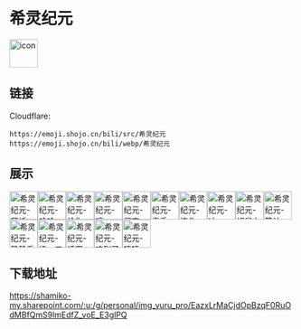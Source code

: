# 希灵纪元
<img src="https://emoji.shojo.cn/bili/src/希灵纪元/icon.png" width="50" height="50" alt="icon">

## 链接
Cloudflare:
```
https://emoji.shojo.cn/bili/src/希灵纪元
https://emoji.shojo.cn/bili/webp/希灵纪元
```
## 展示
<img src="https://emoji.shojo.cn/bili/src/希灵纪元/希灵纪元-拜托.png" width="50" height="50" alt="希灵纪元-拜托"><img src="https://emoji.shojo.cn/bili/src/希灵纪元/希灵纪元-哈哈.png" width="50" height="50" alt="希灵纪元-哈哈"><img src="https://emoji.shojo.cn/bili/src/希灵纪元/希灵纪元-给你一拳.png" width="50" height="50" alt="希灵纪元-给你一拳"><img src="https://emoji.shojo.cn/bili/src/希灵纪元/希灵纪元-哼.png" width="50" height="50" alt="希灵纪元-哼"><img src="https://emoji.shojo.cn/bili/src/希灵纪元/希灵纪元-买它.png" width="50" height="50" alt="希灵纪元-买它"><img src="https://emoji.shojo.cn/bili/src/希灵纪元/希灵纪元-毒舌.png" width="50" height="50" alt="希灵纪元-毒舌"><img src="https://emoji.shojo.cn/bili/src/希灵纪元/希灵纪元-挠头.png" width="50" height="50" alt="希灵纪元-挠头"><img src="https://emoji.shojo.cn/bili/src/希灵纪元/希灵纪元-冲.png" width="50" height="50" alt="希灵纪元-冲"><img src="https://emoji.shojo.cn/bili/src/希灵纪元/希灵纪元-姐是女王.png" width="50" height="50" alt="希灵纪元-姐是女王"><img src="https://emoji.shojo.cn/bili/src/希灵纪元/希灵纪元-算计.png" width="50" height="50" alt="希灵纪元-算计"><img src="https://emoji.shojo.cn/bili/src/希灵纪元/希灵纪元-静静看你.png" width="50" height="50" alt="希灵纪元-静静看你"><img src="https://emoji.shojo.cn/bili/src/希灵纪元/希灵纪元-奶一口.png" width="50" height="50" alt="希灵纪元-奶一口"><img src="https://emoji.shojo.cn/bili/src/希灵纪元/希灵纪元-请用.png" width="50" height="50" alt="希灵纪元-请用"><img src="https://emoji.shojo.cn/bili/src/希灵纪元/希灵纪元-嗑到了.png" width="50" height="50" alt="希灵纪元-嗑到了"><img src="https://emoji.shojo.cn/bili/src/希灵纪元/希灵纪元-嘻嘻.png" width="50" height="50" alt="希灵纪元-嘻嘻">

## 下载地址

https://shamiko-my.sharepoint.com/:u:/g/personal/img_yuru_pro/EazxLrMaCjdOpBzqF0RuOdMBfQmS9lmEdfZ_voE_E3glPQ